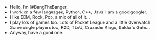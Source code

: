 - Hello, I’m @BangTheBanger.
- I work on a few languages, Python, C++, Java. I am a good googler.
- I like EDM, Rock, Pop, a mix of all of it...
- I play lots of games too. Lots of Rocket League and a little Overwatch. Some single players too, R2D, TLoU, Crusader Kings, Baldur's Gate...
- Anyway, have a good one.
